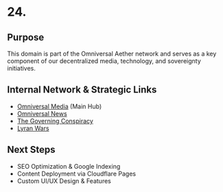 # 24.

## Purpose
This domain is part of the Omniversal Aether network and serves as a key component of our decentralized media, technology, and sovereignty initiatives.

## Internal Network & Strategic Links
- [Omniversal Media](https://omniversalmedia.net) (Main Hub)
- [Omniversal News](https://omniversal.news)
- [The Governing Conspiracy](https://thegoverningconspiracy.com)
- [Lyran Wars](https://lyranwars.com)

## Next Steps
- SEO Optimization & Google Indexing
- Content Deployment via Cloudflare Pages
- Custom UI/UX Design & Features
